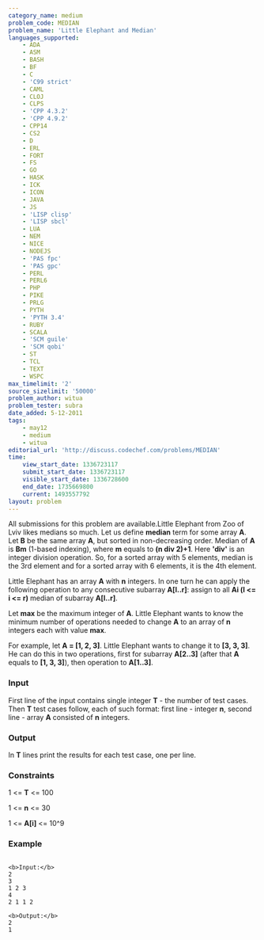 ```yaml
---
category_name: medium
problem_code: MEDIAN
problem_name: 'Little Elephant and Median'
languages_supported:
    - ADA
    - ASM
    - BASH
    - BF
    - C
    - 'C99 strict'
    - CAML
    - CLOJ
    - CLPS
    - 'CPP 4.3.2'
    - 'CPP 4.9.2'
    - CPP14
    - CS2
    - D
    - ERL
    - FORT
    - FS
    - GO
    - HASK
    - ICK
    - ICON
    - JAVA
    - JS
    - 'LISP clisp'
    - 'LISP sbcl'
    - LUA
    - NEM
    - NICE
    - NODEJS
    - 'PAS fpc'
    - 'PAS gpc'
    - PERL
    - PERL6
    - PHP
    - PIKE
    - PRLG
    - PYTH
    - 'PYTH 3.4'
    - RUBY
    - SCALA
    - 'SCM guile'
    - 'SCM qobi'
    - ST
    - TCL
    - TEXT
    - WSPC
max_timelimit: '2'
source_sizelimit: '50000'
problem_author: witua
problem_tester: subra
date_added: 5-12-2011
tags:
    - may12
    - medium
    - witua
editorial_url: 'http://discuss.codechef.com/problems/MEDIAN'
time:
    view_start_date: 1336723117
    submit_start_date: 1336723117
    visible_start_date: 1336728600
    end_date: 1735669800
    current: 1493557792
layout: problem
---
```

All submissions for this problem are available.Little Elephant from Zoo of Lviv likes medians so much. Let us define **median** term for some array **A**. Let **B** be the same array **A**, but sorted in non-decreasing order. Median of **A** is **Bm** (1-based indexing), where **m** equals to **(n div 2)+1**. Here **'div'** is an integer division operation. So, for a sorted array with 5 elements, median is the 3rd element and for a sorted array with 6 elements, it is the 4th element.

Little Elephant has an array **A** with **n** integers. In one turn he can apply the following operation to any consecutive subarray **A\[l..r\]**: assign to all **Ai (l <= i <= r)** median of subarray **A\[l..r\]**.

Let **max** be the maximum integer of **A**. Little Elephant wants to know the minimum number of operations needed to change **A** to an array of **n** integers each with value **max**.

For example, let **A = \[1, 2, 3\]**. Little Elephant wants to change it to **\[3, 3, 3\]**. He can do this in two operations, first for subarray **A\[2..3\]** (after that **A** equals to **\[1, 3, 3\]**), then operation to **A\[1..3\]**.

### Input

First line of the input contains single integer **T** - the number of test cases. Then **T** test cases follow, each of such format: first line - integer **n**, second line - array **A** consisted of **n** integers.

### Output

In **T** lines print the results for each test case, one per line.

### Constraints

1 <= **T** <= 100

1 <= **n** <= 30

1 <= **A\[i\]** <= 10^9

### Example

```

<b>Input:</b>
2
3
1 2 3
4
2 1 1 2

<b>Output:</b>
2
1

```